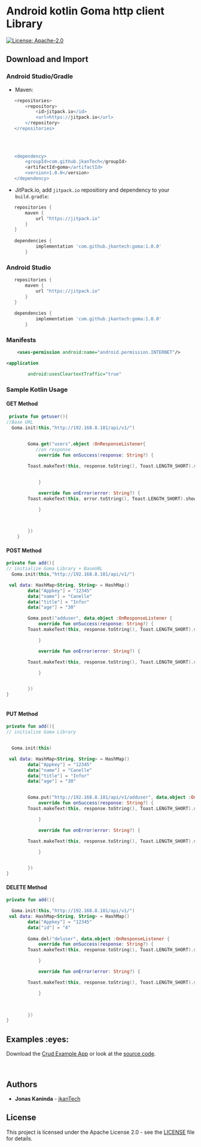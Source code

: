 # Android kotlin Goma http client Library


[![License: Apache-2.0](https://img.shields.io/badge/License-Apache%202.0-yellow.svg)](http://www.apache.org/licenses/LICENSE-2.0)

## Download and Import


### Android Studio/Gradle

 - Maven:
 
 ```groovy
	<repositories>
		<repository>
		    <id>jitpack.io</id>
		    <url>https://jitpack.io</url>
		</repository>
	</repositories>
	
	
	

	<dependency>
	    <groupId>com.github.jkanTech</groupId>
	    <artifactId>goma</artifactId>
	    <version>1.0.0</version>
	</dependency>


 ```
 
 - JitPack.io, add `jitpack.io` repositiory and dependency to your `build.gradle`:
 
 ```groovy
    repositories {
        maven {
            url "https://jitpack.io"
        }
    }
	
    dependencies {
	        implementation 'com.github.jkantech:goma:1.0.0'
		}
```

   
### Android Studio

 ```groovy
    repositories {
        maven {
            url "https://jitpack.io"
        }
    }
	
    dependencies {
	        implementation 'com.github.jkantech:goma:1.0.0'
		}
 ```
 ### Manifests
 
```xml
    <uses-permission android:name="android.permission.INTERNET"/>

<application

        android:usesCleartextTraffic="true"

```

### Sample Kotlin Usage 
#### GET Method

```Kotlin
 private fun getuser(){
//Base URL
  Goma.init(this,"http://192.168.8.101/api/v1/")

        
        Goma.get("users",object :OnResponseListener{
           //on response
            override fun onSuccess(response: String?) {

        Toast.makeText(this, response.toString(), Toast.LENGTH_SHORT).show()


            }

            override fun onError(error: String?) {
        Toast.makeText(this, error.toString(), Toast.LENGTH_SHORT).show()

            }

          

        })
    }

```
#### POST Method

```kotlin
private fun add(){
// initialize Goma Library + BaseURL
  Goma.init(this,"http://192.168.8.101/api/v1/")

 val data: HashMap<String, String> = HashMap()
        data["Appkey"] = "12345"
        data["name"] = "Canelle"
        data["title"] = "Infor"
        data["age"] = "30"

        Goma.post("adduser", data,object :OnResponseListener {
            override fun onSuccess(response: String?) {
        Toast.makeText(this, response.toString(), Toast.LENGTH_SHORT).show()

            }

            override fun onError(error: String?) {

        Toast.makeText(this, response.toString(), Toast.LENGTH_SHORT).show()

            }


        })
}
    

```
#### PUT Method

```kotlin
private fun add(){
// initialize Goma Library 


  Goma.init(this)

 val data: HashMap<String, String> = HashMap()
        data["Appkey"] = "12345"
        data["name"] = "Canelle"
        data["title"] = "Infor"
        data["age"] = "30"


        Goma.put("http://192.168.8.101/api/v1/adduser", data,object :OnResponseListener {
            override fun onSuccess(response: String?) {
        Toast.makeText(this, response.toString(), Toast.LENGTH_SHORT).show()

            }

            override fun onError(error: String?) {

        Toast.makeText(this, response.toString(), Toast.LENGTH_SHORT).show()

            }


        })
}

```

#### DELETE Method

```kotlin
private fun add(){

  Goma.init(this,"http://192.168.8.101/api/v1/")
 val data: HashMap<String, String> = HashMap()
        data["Appkey"] = "12345"
        data["id"] = "4"
        
        Goma.del("deluser", data,object :OnResponseListener {
            override fun onSuccess(response: String?) {
        Toast.makeText(this, response.toString(), Toast.LENGTH_SHORT).show()

            }

            override fun onError(error: String?) {

        Toast.makeText(this, response.toString(), Toast.LENGTH_SHORT).show()

            }


     
        })
}

```


<h2 id="examples">Examples :eyes:</h2>

Download the [Crud Example App]() or look at the [source code](https://github.com/jkanTech/goma/tree/master/CrudExample).


<br/>
 
## Authors

* **Jonas Kaninda**  - [jkanTech](https://github.com/jkantech)


## License

This project is licensed under the Apache License 2.0 - see the [LICENSE](LICENSE) file for details.
